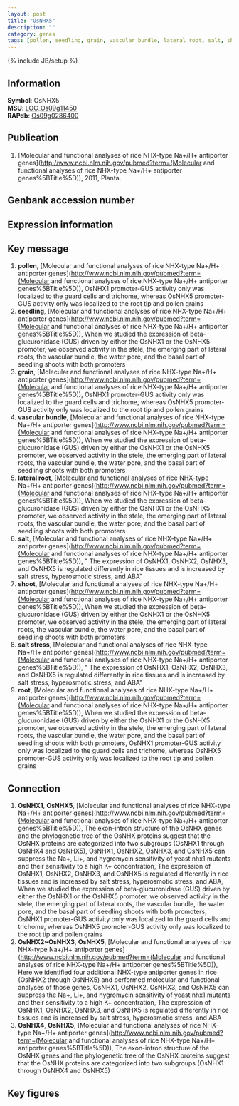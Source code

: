 ```yaml
---
layout: post
title: "OsNHX5"
description: ""
category: genes
tags: [pollen, seedling, grain, vascular bundle, lateral root, salt, shoot, salt stress, root]
---
```

{% include JB/setup %}

## Information
__Symbol__: OsNHX5  
__MSU__: [LOC_Os09g11450](http://rice.plantbiology.msu.edu/cgi-bin/ORF_infopage.cgi?orf=LOC_Os09g11450)  
__RAPdb__: [Os09g0286400](http://rapdb.dna.affrc.go.jp/viewer/gbrowse_details/irgsp1?name=Os09g0286400)  

## Publication
1. [Molecular and functional analyses of rice NHX-type Na+/H+ antiporter genes](http://www.ncbi.nlm.nih.gov/pubmed?term=(Molecular and functional analyses of rice NHX-type Na+/H+ antiporter genes%5BTitle%5D)), 2011, Planta.

## Genbank accession number

## Expression information

## Key message
1. __pollen__, [Molecular and functional analyses of rice NHX-type Na+/H+ antiporter genes](http://www.ncbi.nlm.nih.gov/pubmed?term=(Molecular and functional analyses of rice NHX-type Na+/H+ antiporter genes%5BTitle%5D)),  OsNHX1 promoter-GUS activity only was localized to the guard cells and trichome, whereas OsNHX5 promoter-GUS activity only was localized to the root tip and pollen grains
2. __seedling__, [Molecular and functional analyses of rice NHX-type Na+/H+ antiporter genes](http://www.ncbi.nlm.nih.gov/pubmed?term=(Molecular and functional analyses of rice NHX-type Na+/H+ antiporter genes%5BTitle%5D)),  When we studied the expression of beta-glucuronidase (GUS) driven by either the OsNHX1 or the OsNHX5 promoter, we observed activity in the stele, the emerging part of lateral roots, the vascular bundle, the water pore, and the basal part of seedling shoots with both promoters
3. __grain__, [Molecular and functional analyses of rice NHX-type Na+/H+ antiporter genes](http://www.ncbi.nlm.nih.gov/pubmed?term=(Molecular and functional analyses of rice NHX-type Na+/H+ antiporter genes%5BTitle%5D)),  OsNHX1 promoter-GUS activity only was localized to the guard cells and trichome, whereas OsNHX5 promoter-GUS activity only was localized to the root tip and pollen grains
4. __vascular bundle__, [Molecular and functional analyses of rice NHX-type Na+/H+ antiporter genes](http://www.ncbi.nlm.nih.gov/pubmed?term=(Molecular and functional analyses of rice NHX-type Na+/H+ antiporter genes%5BTitle%5D)),  When we studied the expression of beta-glucuronidase (GUS) driven by either the OsNHX1 or the OsNHX5 promoter, we observed activity in the stele, the emerging part of lateral roots, the vascular bundle, the water pore, and the basal part of seedling shoots with both promoters
5. __lateral root__, [Molecular and functional analyses of rice NHX-type Na+/H+ antiporter genes](http://www.ncbi.nlm.nih.gov/pubmed?term=(Molecular and functional analyses of rice NHX-type Na+/H+ antiporter genes%5BTitle%5D)),  When we studied the expression of beta-glucuronidase (GUS) driven by either the OsNHX1 or the OsNHX5 promoter, we observed activity in the stele, the emerging part of lateral roots, the vascular bundle, the water pore, and the basal part of seedling shoots with both promoters
6. __salt__, [Molecular and functional analyses of rice NHX-type Na+/H+ antiporter genes](http://www.ncbi.nlm.nih.gov/pubmed?term=(Molecular and functional analyses of rice NHX-type Na+/H+ antiporter genes%5BTitle%5D)), " The expression of OsNHX1, OsNHX2, OsNHX3, and OsNHX5 is regulated differently in rice tissues and is increased by salt stress, hyperosmotic stress, and ABA"
7. __shoot__, [Molecular and functional analyses of rice NHX-type Na+/H+ antiporter genes](http://www.ncbi.nlm.nih.gov/pubmed?term=(Molecular and functional analyses of rice NHX-type Na+/H+ antiporter genes%5BTitle%5D)),  When we studied the expression of beta-glucuronidase (GUS) driven by either the OsNHX1 or the OsNHX5 promoter, we observed activity in the stele, the emerging part of lateral roots, the vascular bundle, the water pore, and the basal part of seedling shoots with both promoters
8. __salt stress__, [Molecular and functional analyses of rice NHX-type Na+/H+ antiporter genes](http://www.ncbi.nlm.nih.gov/pubmed?term=(Molecular and functional analyses of rice NHX-type Na+/H+ antiporter genes%5BTitle%5D)), " The expression of OsNHX1, OsNHX2, OsNHX3, and OsNHX5 is regulated differently in rice tissues and is increased by salt stress, hyperosmotic stress, and ABA"
9. __root__, [Molecular and functional analyses of rice NHX-type Na+/H+ antiporter genes](http://www.ncbi.nlm.nih.gov/pubmed?term=(Molecular and functional analyses of rice NHX-type Na+/H+ antiporter genes%5BTitle%5D)),  When we studied the expression of beta-glucuronidase (GUS) driven by either the OsNHX1 or the OsNHX5 promoter, we observed activity in the stele, the emerging part of lateral roots, the vascular bundle, the water pore, and the basal part of seedling shoots with both promoters, OsNHX1 promoter-GUS activity only was localized to the guard cells and trichome, whereas OsNHX5 promoter-GUS activity only was localized to the root tip and pollen grains

## Connection
1. __OsNHX1__, __OsNHX5__, [Molecular and functional analyses of rice NHX-type Na+/H+ antiporter genes](http://www.ncbi.nlm.nih.gov/pubmed?term=(Molecular and functional analyses of rice NHX-type Na+/H+ antiporter genes%5BTitle%5D)),  The exon-intron structure of the OsNHX genes and the phylogenetic tree of the OsNHX proteins suggest that the OsNHX proteins are categorized into two subgroups (OsNHX1 through OsNHX4 and OsNHX5), OsNHX1, OsNHX2, OsNHX3, and OsNHX5 can suppress the Na+, Li+, and hygromycin sensitivity of yeast nhx1 mutants and their sensitivity to a high K+ concentration, The expression of OsNHX1, OsNHX2, OsNHX3, and OsNHX5 is regulated differently in rice tissues and is increased by salt stress, hyperosmotic stress, and ABA, When we studied the expression of beta-glucuronidase (GUS) driven by either the OsNHX1 or the OsNHX5 promoter, we observed activity in the stele, the emerging part of lateral roots, the vascular bundle, the water pore, and the basal part of seedling shoots with both promoters, OsNHX1 promoter-GUS activity only was localized to the guard cells and trichome, whereas OsNHX5 promoter-GUS activity only was localized to the root tip and pollen grains
2. __OsNHX2~OsNHX3__, __OsNHX5__, [Molecular and functional analyses of rice NHX-type Na+/H+ antiporter genes](http://www.ncbi.nlm.nih.gov/pubmed?term=(Molecular and functional analyses of rice NHX-type Na+/H+ antiporter genes%5BTitle%5D)),  Here we identified four additional NHX-type antiporter genes in rice (OsNHX2 through OsNHX5) and performed molecular and functional analyses of those genes, OsNHX1, OsNHX2, OsNHX3, and OsNHX5 can suppress the Na+, Li+, and hygromycin sensitivity of yeast nhx1 mutants and their sensitivity to a high K+ concentration, The expression of OsNHX1, OsNHX2, OsNHX3, and OsNHX5 is regulated differently in rice tissues and is increased by salt stress, hyperosmotic stress, and ABA
3. __OsNHX4__, __OsNHX5__, [Molecular and functional analyses of rice NHX-type Na+/H+ antiporter genes](http://www.ncbi.nlm.nih.gov/pubmed?term=(Molecular and functional analyses of rice NHX-type Na+/H+ antiporter genes%5BTitle%5D)),  The exon-intron structure of the OsNHX genes and the phylogenetic tree of the OsNHX proteins suggest that the OsNHX proteins are categorized into two subgroups (OsNHX1 through OsNHX4 and OsNHX5)

## Key figures


